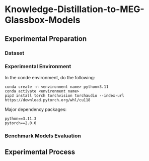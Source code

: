 # Knowledge-Distillation-to-MEG-Glassbox-Models

## Experimental Preparation

### Dataset

### Experimental Environment

In the conde environment, do the following:

```
conda create -n <environment name> python=3.11
conda activate <environment name>
pip3 install torch torchvision torchaudio --index-url https://download.pytorch.org/whl/cu118
```

Major dependency packages:

```
python==3.11.3
pytorch==2.0.0
```

### Benchmark Models Evaluation

## Experimental Process

